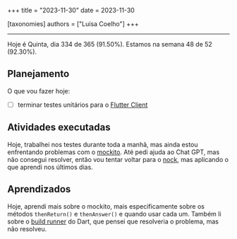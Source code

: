 +++
title = "2023-11-30"
date = 2023-11-30

[taxonomies]
authors = ["Luísa Coelho"]
+++

---

Hoje é Quinta, dia 334 de 365 (91.50%). Estamos na semana 48 de 52 (92.30%).

## Planejamento

O que vou fazer hoje:

- [ ] terminar testes unitários para o [Flutter Client](https://github.com/OmnicodeSolutions/luisa_drf_flutter_client)

## Atividades executadas

Hoje, trabalhei nos testes durante toda a manhã, mas ainda estou enfrentando problemas com o [mockito](https://pub.dev/packages/mockito). Até pedi ajuda ao Chat GPT, mas não consegui resolver, então vou tentar voltar para o [nock](https://pub.dev/packages/nock), mas aplicando o que aprendi nos últimos dias.

## Aprendizados

Hoje, aprendi mais sobre o mockito, mais especificamente sobre os métodos `thenReturn()` e `thenAnswer()` e quando usar cada um. Também li sobre o [build runner](https://pub.dev/packages/build_runner) do Dart, que pensei que resolveria o problema, mas não resolveu.
